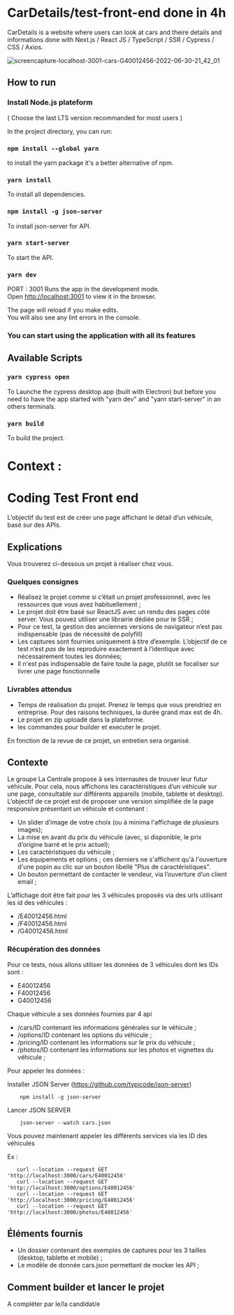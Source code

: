 # CarDetails/test-front-end done in 4h

CarDetails is a website where users can look at cars and theire details and informations done with Next.js / React JS / TypeScript / SSR / Cypress / CSS / Axios.

![screencapture-localhost-3001-cars-G40012456-2022-06-30-21_42_01](https://user-images.githubusercontent.com/52780772/176763649-ee653450-9491-420c-b8e5-1f29b3eafa5a.png)

## How to run

### Install Node.js plateform

( Choose the last LTS version recommanded for most users )

In the project directory, you can run:

### `npm install --global yarn`

to install the yarn package it's a better alternative of npm.

### `yarn install`

To install all dependencies.

### `npm install -g json-server `

To install json-server for API.

### `yarn start-server`

To start the API.

### `yarn dev`

PORT : 3001
Runs the app in the development mode.\
Open [http://localhost:3001](http://localhost:3001) to view it in the browser.

The page will reload if you make edits.\
You will also see any lint errors in the console.

### You can start using the application with all its features

## Available Scripts

### `yarn cypress open`

To Launche the cypress desktop app (built with Electron) but before you need to have the app started with "yarn dev" and "yarn start-server" in an others terminals.

### `yarn build`

To build the project.

# Context :

# Coding Test Front end

L’objectif du test est de créer une page affichant le détail d’un véhicule, basé sur des APIs.

## Explications

Vous trouverez ci-dessous un projet à réaliser chez vous.

### Quelques consignes 

- Réalisez le projet comme si c’était un projet professionnel, avec les ressources que vous avez habituellement ;
- Le projet doit être basé sur ReactJS avec un rendu des pages côté server. Vous pouvez utiliser une librairie dédiée pour le SSR ;
- Pour ce test, la gestion des anciennes versions de navigateur n’est pas indispensable (pas de nécessité de polyfill)  
- Les captures sont fournies uniquement à titre d’exemple. L’objectif de ce test n’est _pas_ de les reproduire exactement à l’identique avec nécessairement toutes les données; 
- Il n'est pas indispensable de faire toute la page, plutôt se focaliser sur livrer une page fonctionnelle

### Livrables attendus 

- Temps de réalisation du projet. Prenez le temps que vous prendriez en entreprise. Pour des raisons techniques, la durée grand max est de 4h.
- Le projet en zip uploadé dans la plateforme.
- les commandes pour builder et executer le projet.

En fonction de la revue de ce projet, un entretien sera organisé.

## Contexte

Le groupe La Centrale propose à ses internautes de trouver leur futur véhicule. Pour cela, nous affichons les caractéristiques d’un véhicule sur une page, consultable sur différents appareils (mobile, tablette et desktop).
L’objectif de ce projet est de proposer une version simplifiée de la page responsive présentant un véhicule et contenant : 
- Un slider d’image de votre choix (ou à minima l'affichage de plusieurs images); 
- La mise en avant du prix du véhicule (avec, si disponible, le prix d’origine barré et le prix actuel);
- Les caractéristiques du véhicule ;
- Les équipements et options ; ces derniers ne s'affichent qu'à l'ouverture d'une popin au clic sur un bouton libellé "Plus de caractéristiques". 
- Un bouton permettant de contacter le vendeur, via l’ouverture d’un client email ;

L’affichage doit être fait pour les 3 véhicules proposés via des urls utilisant les id des véhicules : 
- /E40012456.html
- /F40012456.html
- /G40012456.html

### Récupération des données

Pour ce tests, nous allons utiliser les données de 3 véhicules dont les IDs sont : 
- E40012456
- F40012456
- G40012456

Chaque véhicule a ses données fournies par 4 api
- /cars/ID contenant les informations générales sur le véhicule ;
- /options/ID contenant les options du véhicule ;
- /pricing/ID contenant les informations sur le prix du véhicule ;
- /photos/ID contenant les informations sur les photos et vignettes du véhicule ;

Pour appeler les données :

Installer JSON Server (https://github.com/typicode/json-server)
```
    npm install -g json-server 
```

Lancer JSON SERVER
```
    json-server --watch cars.json
```
Vous pouvez maintenant appeler les différents services via les ID des véhicules 

Ex :
```
   curl --location --request GET 'http://localhost:3000/cars/E40012456'
   curl --location --request GET 'http://localhost:3000/options/E40012456'
   curl --location --request GET 'http://localhost:3000/pricing/E40012456'
   curl --location --request GET 'http://localhost:3000/photos/E40012456'
```

## Éléments fournis

- Un dossier contenant des exemples de captures pour les 3 tailles (desktop, tablette et mobile) ;
- Le modèle de donnée cars.json permettant de mocker les API ;


## Comment builder et lancer le projet

A compléter par le/la candidat/e
